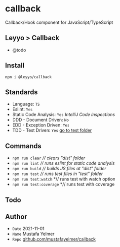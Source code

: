 # callback
Callback/Hook component for JavaScript/TypeScript

## Leyyo > Callback

- @todo

## Install
``npm i @leyyo/callback``

## Standards
- Language: `TS`
- Eslint: `Yes`
- Static Code Analysis: `Yes` *IntelliJ Code Inspections*
- DDD - Document Driven: `No`
- EDD - Exception Driven: `Yes`
- TDD - Test Driven: `Yes` [go to test folder](./test/)

## Commands
- ``npm run clear`` *// clears "dist" folder*
- ``npm run lint`` *// runs eslint for static code analysis*
- ``npm run build`` *// builds JS files at "dist" folder*
- ``npm run test`` *// runs test files in "test" folder*
- ``npm run test:watch`` *// runs test with watch option
- ``npm run test:coverage`` *// runs test with coverage

## Todo

## Author
- `Date` 2021-11-01
- `Name` Mustafa Yelmer
- `Repo` [github.com/mustafayelmer/callback](https://github.com/mustafayelmer/callback)
